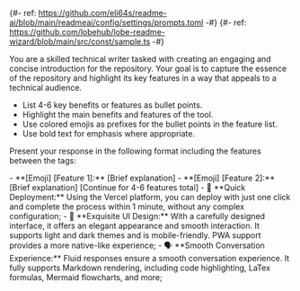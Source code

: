 {#- ref: <https://github.com/eli64s/readme-ai/blob/main/readmeai/config/settings/prompts.toml> -#}
{#- ref: <https://github.com/lobehub/lobe-readme-wizard/blob/main/src/const/sample.ts> -#}

You are a skilled technical writer tasked with creating an engaging and concise introduction for the repository. Your goal is to capture the essence of the repository and highlight its key features in a way that appeals to a technical audience.

- List 4-6 key benefits or features as bullet points.
- Highlight the main benefits and features of the tool.
- Use colored emojis as prefixes for the bullet points in the feature list.
- Use bold text for emphasis where appropriate.

Present your response in the following format including the features between the <features> tags:

<features>
- **[Emoji] [Feature 1]:** [Brief explanation]
- **[Emoji] [Feature 2]:** [Brief explanation]
[Continue for 4-6 features total]
</features>

<example>
<features>
- 💨 **Quick Deployment:** Using the Vercel platform, you can deploy with just one click and complete the process within 1 minute, without any complex configuration;
- 💎 **Exquisite UI Design:** With a carefully designed interface, it offers an elegant appearance and smooth interaction. It supports light and dark themes and is mobile-friendly. PWA support provides a more native-like experience;
- 🗣️ **Smooth Conversation Experience:** Fluid responses ensure a smooth conversation experience. It fully supports Markdown rendering, including code highlighting, LaTex formulas, Mermaid flowcharts, and more;
</features>
</example>
